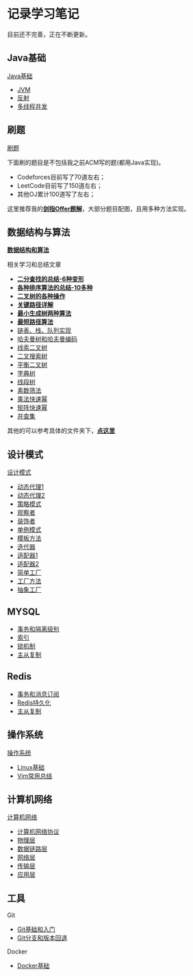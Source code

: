 # 记录学习笔记

目前还不完善，正在不断更新。

## Java基础

[Java基础](Java基础/)

* [JVM](Java基础/JVM)
* [反射](Java基础/反射)
* [多线程并发](https://github.com/ZXZxin/ZXBlog/blob/master/%E5%B9%B6%E5%8F%91/%E5%A4%9A%E7%BA%BF%E7%A8%8B/Java%E5%A4%9A%E7%BA%BF%E7%A8%8B%E5%9F%BA%E7%A1%80(%E4%BA%8C).md)

## 刷题

[刷题](刷题/)

下面刷的题目是不包括我之前ACM写的题(都用Java实现)。

* Codeforces目前写了70道左右；
* LeetCode目前写了150道左右；
* 其他OJ累计100道写了左右；

这里推荐我的[**剑指Offer题解**](刷题/Other/剑指Offer/)，大部分题目配图，且用多种方法实现。

## 数据结构与算法

[**数据结构和算法**](https://github.com/ZXZxin/ZXBlog/tree/master/%E6%95%B0%E6%8D%AE%E7%BB%93%E6%9E%84%E7%AE%97%E6%B3%95)

相关学习和总结文章

* [**二分查找的总结-6种变形**](数据结构算法/Algorithm/BinarySearch/二分查找的总结(6种变形).md)
* [**各种排序算法的总结-10多种**](数据结构算法/Algorithm/Sort/各种排序算法总结(全面).md)
* [**二叉树的各种操作**](数据结构算法/Tree/二叉树的各种操作(递归和非递归遍历,树深度,结点个数等等).md)
* [**关键路径详解**](数据结构算法/Graph/关键路径/Hdu%20-%204109.%20Instrction%20Arrangement以及关键路径详解.md)
* [**最小生成树两种算法**](数据结构算法/Graph/最小生成树/Hdu%20-%201863.%20畅通工程(最小生成树模板题)(Kruskal算法和Prim算法实现).md)
* [**最短路径算法**](数据结构算法/Graph/最短路/Hdu%20-%201874.%20畅通工程续(最短路dijkstra模板).md)
* [链表、栈、队列实现](https://github.com/ZXZxin/ZXBlog/blob/master/%E6%95%B0%E6%8D%AE%E7%BB%93%E6%9E%84%E7%AE%97%E6%B3%95/Data%20Structure/List/%E9%93%BE%E8%A1%A8%E3%80%81%E6%A0%88%EF%BC%8C%E9%98%9F%E5%88%97%E7%9A%84%E6%80%BB%E7%BB%93%E4%B8%8E%E5%AE%9E%E7%8E%B0.md)
* [哈夫曼树和哈夫曼编码](https://github.com/ZXZxin/ZXBlog/blob/master/%E6%95%B0%E6%8D%AE%E7%BB%93%E6%9E%84%E7%AE%97%E6%B3%95/Tree/%E5%93%88%E5%A4%AB%E6%9B%BC%E6%A0%91%E5%92%8C%E5%93%88%E5%A4%AB%E6%9B%BC%E7%BC%96%E7%A0%81%E6%80%BB%E7%BB%93.md)
* [线索二叉树](https://github.com/ZXZxin/ZXBlog/blob/master/%E6%95%B0%E6%8D%AE%E7%BB%93%E6%9E%84%E7%AE%97%E6%B3%95/Tree/%E7%BA%BF%E7%B4%A2%E4%BA%8C%E5%8F%89%E6%A0%91%E5%AD%A6%E4%B9%A0%E6%80%BB%E7%BB%93.md)
* [二叉搜索树](https://github.com/ZXZxin/ZXBlog/blob/master/%E6%95%B0%E6%8D%AE%E7%BB%93%E6%9E%84%E7%AE%97%E6%B3%95/Tree/%E4%BA%8C%E5%8F%89%E6%8E%92%E5%BA%8F%E6%A0%91%E7%9B%B8%E5%85%B3%E6%80%BB%E7%BB%93.md)
* [平衡二叉树](https://github.com/ZXZxin/ZXBlog/blob/master/%E6%95%B0%E6%8D%AE%E7%BB%93%E6%9E%84%E7%AE%97%E6%B3%95/Tree/%E5%B9%B3%E8%A1%A1%E4%BA%8C%E5%8F%89%E6%A0%91%E6%80%BB%E7%BB%93.md)
* [字典树](https://github.com/ZXZxin/ZXBlog/blob/master/%E6%95%B0%E6%8D%AE%E7%BB%93%E6%9E%84%E7%AE%97%E6%B3%95/Data%20Structure/Trie/LeetCode%20-%20208.%20Implement%20Trie%20(Prefix%20Tree)%E4%BB%A5%E5%8F%8A%E5%AE%9E%E7%8E%B0%E5%AD%97%E5%85%B8%E6%A0%91(%E5%89%8D%E7%BC%80%E6%A0%91).md)
* [线段树](https://github.com/ZXZxin/ZXBlog/blob/master/%E6%95%B0%E6%8D%AE%E7%BB%93%E6%9E%84%E7%AE%97%E6%B3%95/Data%20Structure/SegmentTree/%E7%BA%BF%E6%AE%B5%E6%A0%91%E6%80%BB%E7%BB%93%E4%BB%A5%E5%8F%8ALeetCode%20-%20307.%20Range%20Sum%20Query%20-%20Mutable.md)
* [素数筛法](https://github.com/ZXZxin/ZXBlog/blob/master/%E6%95%B0%E6%8D%AE%E7%BB%93%E6%9E%84%E7%AE%97%E6%B3%95/Math/Hdu%20-%201431%E7%B4%A0%E6%95%B0%E5%9B%9E%E6%96%87%E4%BB%A5%E5%8F%8A%E7%B4%A0%E6%95%B0%E7%9B%B8%E5%85%B3%E6%80%BB%E7%BB%93.md)
* [乘法快速幂](https://github.com/ZXZxin/ZXBlog/blob/master/%E6%95%B0%E6%8D%AE%E7%BB%93%E6%9E%84%E7%AE%97%E6%B3%95/Math/%E4%B9%98%E6%B3%95%E5%BF%AB%E9%80%9F%E5%B9%82%E7%9B%B8%E5%85%B3%E6%80%BB%E7%BB%93%20%20%26%20LeetCode%20-%2050.%20Pow(x%2C%20n).md)
* [矩阵快速幂](https://github.com/ZXZxin/ZXBlog/blob/master/%E6%95%B0%E6%8D%AE%E7%BB%93%E6%9E%84%E7%AE%97%E6%B3%95/Math/%E7%9F%A9%E9%98%B5%E7%9B%B8%E5%85%B3%E6%93%8D%E4%BD%9C%E5%92%8C%E7%9F%A9%E9%98%B5%E5%BF%AB%E9%80%9F%E5%B9%82.md)
* [并查集](https://github.com/ZXZxin/ZXBlog/blob/master/%E6%95%B0%E6%8D%AE%E7%BB%93%E6%9E%84%E7%AE%97%E6%B3%95/Data%20Structure/UnionFind/POJ%20-%201611.%20The%20Suspects%E4%BB%A5%E5%8F%8A%E5%B9%B6%E6%9F%A5%E9%9B%86%E6%80%BB%E7%BB%93.md)

其他的可以参考具体的文件夹下，[**点这里**](数据结构算法/)

## 设计模式

[设计模式](杂项/设计模式/)

* [动态代理1](https://github.com/ZXZxin/ZXBlog/blob/master/%E6%9D%82%E9%A1%B9/%E8%AE%BE%E8%AE%A1%E6%A8%A1%E5%BC%8F/11%E4%BB%A3%E7%90%86%E6%A8%A1%E5%BC%8F(%E4%B8%80).md)
* [动态代理2](https://github.com/ZXZxin/ZXBlog/blob/master/%E6%9D%82%E9%A1%B9/%E8%AE%BE%E8%AE%A1%E6%A8%A1%E5%BC%8F/12%E4%BB%A3%E7%90%86%E6%A8%A1%E5%BC%8F(%E4%BA%8C).md)
* [策略模式](https://github.com/ZXZxin/ZXBlog/blob/master/%E6%9D%82%E9%A1%B9/%E8%AE%BE%E8%AE%A1%E6%A8%A1%E5%BC%8F/01%E7%AD%96%E7%95%A5%E6%A8%A1%E5%BC%8F.md)
* [观察者](https://github.com/ZXZxin/ZXBlog/blob/master/%E6%9D%82%E9%A1%B9/%E8%AE%BE%E8%AE%A1%E6%A8%A1%E5%BC%8F/02%E8%A7%82%E5%AF%9F%E8%80%85%E6%A8%A1%E5%BC%8F.md)
* [装饰者](https://github.com/ZXZxin/ZXBlog/blob/master/%E6%9D%82%E9%A1%B9/%E8%AE%BE%E8%AE%A1%E6%A8%A1%E5%BC%8F/03%E8%A3%85%E9%A5%B0%E8%80%85%E6%A8%A1%E5%BC%8F.md)
* [单例模式](https://github.com/ZXZxin/ZXBlog/blob/master/%E6%9D%82%E9%A1%B9/%E8%AE%BE%E8%AE%A1%E6%A8%A1%E5%BC%8F/14%E5%8D%95%E4%BE%8B%E6%A8%A1%E5%BC%8F.md)
* [模板方法](https://github.com/ZXZxin/ZXBlog/blob/master/%E6%9D%82%E9%A1%B9/%E8%AE%BE%E8%AE%A1%E6%A8%A1%E5%BC%8F/09%E6%A8%A1%E6%9D%BF%E6%96%B9%E6%B3%95%E8%AE%BE%E8%AE%A1%E6%A8%A1%E5%BC%8F.md)
* [迭代器](https://github.com/ZXZxin/ZXBlog/blob/master/%E6%9D%82%E9%A1%B9/%E8%AE%BE%E8%AE%A1%E6%A8%A1%E5%BC%8F/10%E8%BF%AD%E4%BB%A3%E5%99%A8%E6%A8%A1%E5%BC%8F.md)
* [适配器1](https://github.com/ZXZxin/ZXBlog/blob/master/%E6%9D%82%E9%A1%B9/%E8%AE%BE%E8%AE%A1%E6%A8%A1%E5%BC%8F/07%E9%80%82%E9%85%8D%E5%99%A8%E6%A8%A1%E5%BC%8F(%E4%B8%80).md)
* [适配器2](https://github.com/ZXZxin/ZXBlog/blob/master/%E6%9D%82%E9%A1%B9/%E8%AE%BE%E8%AE%A1%E6%A8%A1%E5%BC%8F/08%E9%80%82%E9%85%8D%E5%99%A8%E6%A8%A1%E5%BC%8F(%E4%BA%8C).md)
* [简单工厂](https://github.com/ZXZxin/ZXBlog/blob/master/%E6%9D%82%E9%A1%B9/%E8%AE%BE%E8%AE%A1%E6%A8%A1%E5%BC%8F/04%E7%AE%80%E5%8D%95%E5%B7%A5%E5%8E%82%E6%A8%A1%E5%BC%8F.md)
* [工厂方法](https://github.com/ZXZxin/ZXBlog/blob/master/%E6%9D%82%E9%A1%B9/%E8%AE%BE%E8%AE%A1%E6%A8%A1%E5%BC%8F/05%E5%B7%A5%E5%8E%82%E6%96%B9%E6%B3%95%E6%A8%A1%E5%BC%8F.md)
* [抽象工厂](https://github.com/ZXZxin/ZXBlog/blob/master/%E6%9D%82%E9%A1%B9/%E8%AE%BE%E8%AE%A1%E6%A8%A1%E5%BC%8F/06%E6%8A%BD%E8%B1%A1%E5%B7%A5%E5%8E%82%E6%A8%A1%E5%BC%8F.md)

## MYSQL

* [事务和隔离级别](https://github.com/ZXZxin/ZXBlog/blob/master/%E6%95%B0%E6%8D%AE%E5%BA%93/MySQL/advance/MYSQL%E4%BA%8B%E5%8A%A1%E5%92%8C%E9%9A%94%E7%A6%BB%E7%BA%A7%E5%88%AB.md)
* [索引](https://github.com/ZXZxin/ZXBlog/blob/master/%E6%95%B0%E6%8D%AE%E5%BA%93/MySQL/advance/MYSQL%E7%B4%A2%E5%BC%95.md)
* [锁机制](https://github.com/ZXZxin/ZXBlog/blob/master/%E6%95%B0%E6%8D%AE%E5%BA%93/MySQL/advance/MYSQL%E9%94%81%E6%9C%BA%E5%88%B6.md)
* [主从复制](https://github.com/ZXZxin/ZXBlog/blob/master/%E6%95%B0%E6%8D%AE%E5%BA%93/MySQL/advance/MYSQL%E4%B8%BB%E4%BB%8E%E5%A4%8D%E5%88%B6.md)

## Redis

* [事务和消息订阅](https://github.com/ZXZxin/ZXBlog/blob/master/%E6%95%B0%E6%8D%AE%E5%BA%93/Redis/Redis%E4%BA%8B%E5%8A%A1%E5%92%8C%E6%B6%88%E6%81%AF%E8%AE%A2%E9%98%85.md)
* [Redis持久化](https://github.com/ZXZxin/ZXBlog/blob/master/%E6%95%B0%E6%8D%AE%E5%BA%93/Redis/Redis%E6%8C%81%E4%B9%85%E5%8C%96.md)
* [主从复制](https://github.com/ZXZxin/ZXBlog/blob/master/%E6%95%B0%E6%8D%AE%E5%BA%93/Redis/Redis%E4%B8%BB%E4%BB%8E%E5%A4%8D%E5%88%B6.md)

## 操作系统

[操作系统](计算机基础/操作系统)

* [Linux基础](https://github.com/ZXZxin/ZXBlog/blob/master/%E8%AE%A1%E7%AE%97%E6%9C%BA%E5%9F%BA%E7%A1%80/%E6%93%8D%E4%BD%9C%E7%B3%BB%E7%BB%9F/Linux/Linux%E7%9F%A5%E8%AF%86%E5%B0%8F%E6%80%BB%E7%BB%93.md)
* [Vim常用总结](https://github.com/ZXZxin/ZXBlog/blob/master/%E8%AE%A1%E7%AE%97%E6%9C%BA%E5%9F%BA%E7%A1%80/%E6%93%8D%E4%BD%9C%E7%B3%BB%E7%BB%9F/Linux/Vim%E7%BC%96%E8%BE%91%E5%99%A8%E6%80%BB%E7%BB%93.md)

## 计算机网络

[计算机网络](计算机基础/计算机网络)

* [计算机网络协议](https://github.com/ZXZxin/ZXBlog/blob/master/%E8%AE%A1%E7%AE%97%E6%9C%BA%E5%9F%BA%E7%A1%80/%E8%AE%A1%E7%AE%97%E6%9C%BA%E7%BD%91%E7%BB%9C/%E8%AE%A1%E7%BD%91%E6%80%BB%E7%BB%93_1_%E8%AE%A1%E7%AE%97%E6%9C%BA%E7%BD%91%E7%BB%9C%E5%92%8C%E5%8D%8F%E8%AE%AE.md)
* [物理层](https://github.com/ZXZxin/ZXBlog/blob/master/%E8%AE%A1%E7%AE%97%E6%9C%BA%E5%9F%BA%E7%A1%80/%E8%AE%A1%E7%AE%97%E6%9C%BA%E7%BD%91%E7%BB%9C/%E8%AE%A1%E7%BD%91%E6%80%BB%E7%BB%93_2_%E7%89%A9%E7%90%86%E5%B1%82.md)
* [数据链路层](https://github.com/ZXZxin/ZXBlog/blob/master/%E8%AE%A1%E7%AE%97%E6%9C%BA%E5%9F%BA%E7%A1%80/%E8%AE%A1%E7%AE%97%E6%9C%BA%E7%BD%91%E7%BB%9C/%E8%AE%A1%E7%BD%91%E6%80%BB%E7%BB%93_3_%E6%95%B0%E6%8D%AE%E9%93%BE%E8%B7%AF%E5%B1%82.md)
* [网络层](https://github.com/ZXZxin/ZXBlog/blob/master/%E8%AE%A1%E7%AE%97%E6%9C%BA%E5%9F%BA%E7%A1%80/%E8%AE%A1%E7%AE%97%E6%9C%BA%E7%BD%91%E7%BB%9C/%E8%AE%A1%E7%BD%91%E6%80%BB%E7%BB%93_4_%E7%BD%91%E7%BB%9C%E5%B1%82.md)
* [传输层](https://github.com/ZXZxin/ZXBlog/blob/master/%E8%AE%A1%E7%AE%97%E6%9C%BA%E5%9F%BA%E7%A1%80/%E8%AE%A1%E7%AE%97%E6%9C%BA%E7%BD%91%E7%BB%9C/%E8%AE%A1%E7%BD%91%E6%80%BB%E7%BB%93_5_%E8%BF%90%E8%BE%93%E5%B1%82.md)
* [应用层](https://github.com/ZXZxin/ZXBlog/blob/master/%E8%AE%A1%E7%AE%97%E6%9C%BA%E5%9F%BA%E7%A1%80/%E8%AE%A1%E7%AE%97%E6%9C%BA%E7%BD%91%E7%BB%9C/%E8%AE%A1%E7%BD%91%E6%80%BB%E7%BB%93_6_%E5%BA%94%E7%94%A8%E5%B1%82.md)

## 工具

Git

* [Git基础和入门](https://github.com/ZXZxin/ZXBlog/blob/master/%E5%B7%A5%E5%85%B7/Git/Git%E5%9F%BA%E7%A1%80%E5%92%8C%E5%85%A5%E9%97%A8.md)
* [Git分支和版本回退](https://github.com/ZXZxin/ZXBlog/blob/master/%E5%B7%A5%E5%85%B7/Git/Git%E5%88%86%E6%94%AF%E5%92%8C%E7%89%88%E6%9C%AC%E5%9B%9E%E9%80%80.md)

Docker

* [Docker基础](https://github.com/ZXZxin/ZXBlog/blob/master/%E5%B7%A5%E5%85%B7/Docker/Docker.md)